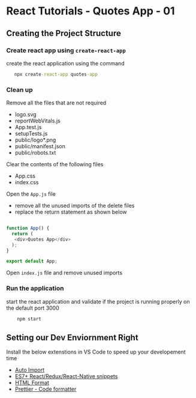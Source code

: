 # React Tutorials - Quotes App - 01

## Creating the Project Structure

### Create react app using `create-react-app`
 
 create the react application using the command
 
 ``` cmd
    npx create-react-app quotes-app
 ```


 ### Clean up

Remove all the files that are not required 
- logo.svg
- reportWebVitals.js
- App.test.js
- setupTests.js
- public/logo*.png
- public/manifest.json
- public/robots.txt

Clear the contents of the following files
- App.css
- index.css

Open the `App.js` file 
- remove all the unused imports of the delete files
- replace the return statement as shown below


``` javaScript

function App() {
  return (
   <div>Quotes App</div>
  );
}

export default App;
```

Open `index.js` file and remove unused imports


### Run the application 

start the react application and validate if the project is running properly on the default port 3000

``` cmd
    npm start
```

## Setting our Dev Enviornment Right

Install the below extenstions in VS Code to speed up your developement time

- [Auto Import ](https://marketplace.visualstudio.com/items?itemName=NuclleaR.vscode-extension-auto-import)
- [ES7+ React/Redux/React-Native snippets](https://marketplace.visualstudio.com/items?itemName=dsznajder.es7-react-js-snippets)
- [HTML Format](https://marketplace.visualstudio.com/items?itemName=mohd-akram.vscode-html-format)
- [Prettier - Code formatter](https://marketplace.visualstudio.com/items?itemName=esbenp.prettier-vscode)
